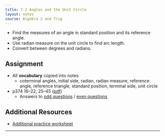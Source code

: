 ```yaml
---
title: 7.2 Angles and the Unit Circle
layout: notes
course: Algebra 2 and Trig
---
```


- Find the measures of an angle in standard position and its reference angle.
- Use radian measure on the unit circle to find arc length.
- Convert between degrees and radians.

## Assignment

- All **vocabulary** copied into notes
  - coterminal angles, initial side, radian, radian measure, reference angle, reference triangle, standard position, terminal side, unit circle
- p374 16–22, 25–45 ([pdf](./pdf/alg2-practice-0702.pdf))
  - Answers to [odd questions](../misc/alg2-odd-answers.pdf) / [even questions](../misc/alg2-even-answers.pdf)

## Additional Resources

- [Additional practice worksheet](./pdf/alg2-add-practice-0702.pdf)

---
